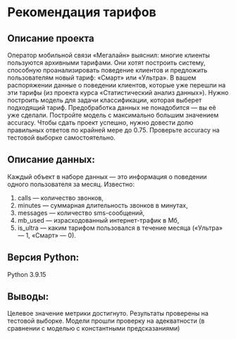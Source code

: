 # Рекомендация тарифов
## Описание проекта

Оператор мобильной связи «Мегалайн» выяснил: многие клиенты пользуются архивными тарифами. Они хотят построить систему, способную проанализировать поведение клиентов и предложить пользователям новый тариф: «Смарт» или «Ультра».
В вашем распоряжении данные о поведении клиентов, которые уже перешли на эти тарифы (из проекта курса «Статистический анализ данных»). Нужно построить модель для задачи классификации, которая выберет подходящий тариф. Предобработка данных не понадобится — вы её уже сделали.
Постройте модель с максимально большим значением accuracy. Чтобы сдать проект успешно, нужно довести долю правильных ответов по крайней мере до 0.75. Проверьте accuracy на тестовой выборке самостоятельно.

## Описание данных:
Каждый объект в наборе данных — это информация о поведении одного пользователя за месяц. Известно:
1) сalls — количество звонков,
2) minutes — суммарная длительность звонков в минутах,
3) messages — количество sms-сообщений,
4) mb_used — израсходованный интернет-трафик в Мб,
5) is_ultra — каким тарифом пользовался в течение месяца («Ультра» — 1, «Смарт» — 0).

## Версия Python:
Python 3.9.15

## Выводы:
Целевое значение метрики достигнуто. Результаты проверены на тестовой выборке. Модели прошли проверку на адекватности (в сравнении с моделью с константными предсказаниями)
